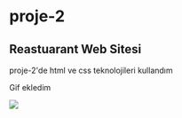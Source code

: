 # proje-2
<h2>Reastuarant Web Sitesi</h2>

<p>proje-2'de html ve css teknolojileri kullandım</p>

<p>Gif ekledim</p>

![](/images/pizzasite.gif)